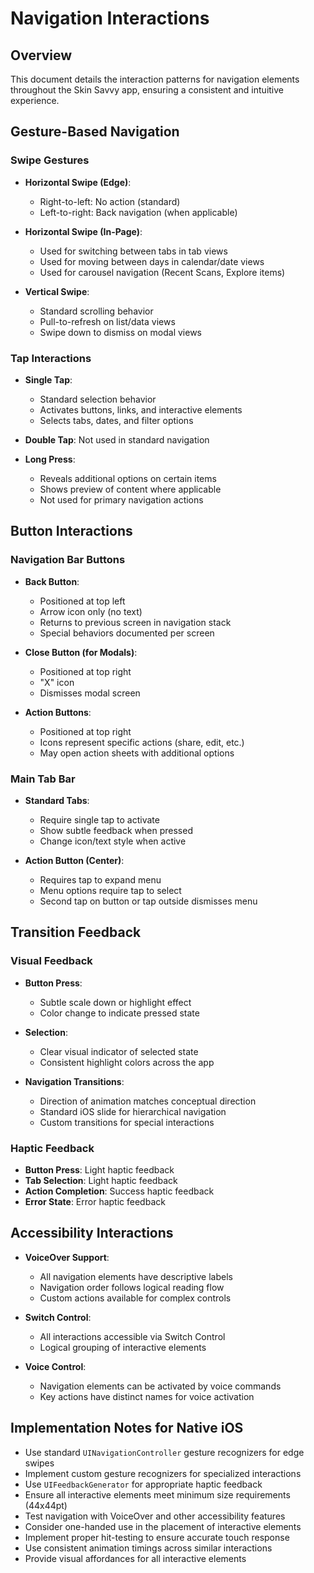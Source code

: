 
# Navigation Interactions

## Overview

This document details the interaction patterns for navigation elements throughout the Skin Savvy app, ensuring a consistent and intuitive experience.

## Gesture-Based Navigation

### Swipe Gestures

- **Horizontal Swipe (Edge)**:
  - Right-to-left: No action (standard)
  - Left-to-right: Back navigation (when applicable)

- **Horizontal Swipe (In-Page)**:
  - Used for switching between tabs in tab views
  - Used for moving between days in calendar/date views
  - Used for carousel navigation (Recent Scans, Explore items)

- **Vertical Swipe**:
  - Standard scrolling behavior
  - Pull-to-refresh on list/data views
  - Swipe down to dismiss on modal views

### Tap Interactions

- **Single Tap**:
  - Standard selection behavior
  - Activates buttons, links, and interactive elements
  - Selects tabs, dates, and filter options

- **Double Tap**: Not used in standard navigation

- **Long Press**:
  - Reveals additional options on certain items
  - Shows preview of content where applicable
  - Not used for primary navigation actions

## Button Interactions

### Navigation Bar Buttons

- **Back Button**:
  - Positioned at top left
  - Arrow icon only (no text)
  - Returns to previous screen in navigation stack
  - Special behaviors documented per screen

- **Close Button (for Modals)**:
  - Positioned at top right
  - "X" icon
  - Dismisses modal screen

- **Action Buttons**:
  - Positioned at top right
  - Icons represent specific actions (share, edit, etc.)
  - May open action sheets with additional options

### Main Tab Bar

- **Standard Tabs**:
  - Require single tap to activate
  - Show subtle feedback when pressed
  - Change icon/text style when active

- **Action Button (Center)**:
  - Requires tap to expand menu
  - Menu options require tap to select
  - Second tap on button or tap outside dismisses menu

## Transition Feedback

### Visual Feedback

- **Button Press**: 
  - Subtle scale down or highlight effect
  - Color change to indicate pressed state

- **Selection**:
  - Clear visual indicator of selected state
  - Consistent highlight colors across the app

- **Navigation Transitions**:
  - Direction of animation matches conceptual direction
  - Standard iOS slide for hierarchical navigation
  - Custom transitions for special interactions

### Haptic Feedback

- **Button Press**: Light haptic feedback
- **Tab Selection**: Light haptic feedback
- **Action Completion**: Success haptic feedback
- **Error State**: Error haptic feedback

## Accessibility Interactions

- **VoiceOver Support**:
  - All navigation elements have descriptive labels
  - Navigation order follows logical reading flow
  - Custom actions available for complex controls

- **Switch Control**:
  - All interactions accessible via Switch Control
  - Logical grouping of interactive elements

- **Voice Control**:
  - Navigation elements can be activated by voice commands
  - Key actions have distinct names for voice activation

## Implementation Notes for Native iOS

- Use standard `UINavigationController` gesture recognizers for edge swipes
- Implement custom gesture recognizers for specialized interactions
- Use `UIFeedbackGenerator` for appropriate haptic feedback
- Ensure all interactive elements meet minimum size requirements (44x44pt)
- Test navigation with VoiceOver and other accessibility features
- Consider one-handed use in the placement of interactive elements
- Implement proper hit-testing to ensure accurate touch response
- Use consistent animation timings across similar interactions
- Provide visual affordances for all interactive elements
